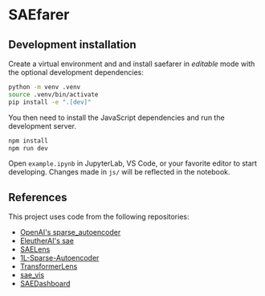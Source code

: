 # SAEfarer

## Development installation

Create a virtual environment and and install saefarer in *editable* mode with the
optional development dependencies:

```sh
python -m venv .venv
source .venv/bin/activate
pip install -e ".[dev]"
```

You then need to install the JavaScript dependencies and run the development server.

```sh
npm install
npm run dev
```

Open `example.ipynb` in JupyterLab, VS Code, or your favorite editor
to start developing. Changes made in `js/` will be reflected
in the notebook.

## References

This project uses code from the following repositories:

- [OpenAI's sparse_autoencoder](https://github.com/openai/sparse_autoencoder)
- [EleutherAI's sae](https://github.com/EleutherAI/sae)
- [SAELens](https://github.com/jbloomAus/SAELens)
- [1L-Sparse-Autoencoder](https://github.com/neelnanda-io/1L-Sparse-Autoencoder)
- [TransformerLens](https://github.com/TransformerLensOrg/TransformerLens)
- [sae_vis](https://github.com/callummcdougall/sae_vis)
- [SAEDashboard](https://github.com/jbloomAus/SAEDashboard)
